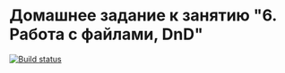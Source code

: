 # Домашнее задание к занятию "6. Работа с файлами, DnD"


[![Build status](https://ci.appveyor.com/api/projects/status/6e5jaa7csg66p14m?svg=true)](https://ci.appveyor.com/project/TakanawaYuku/ahj-files-dnd)

